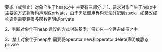 要求（或禁止）对象产生于heap之中
主要有三部分：
1、要求对象产生于heap中
    主要的方式将析构声明成private，由于无法调用析构无法分配到stack，如果改成构造则需要将很多函数声明成private

2、判断对象位于heap
    建议的方式封装基类，保存在一个静态成员之中

3、禁止对象位于heap中
    需要将operator new和operator delete声明成静态private